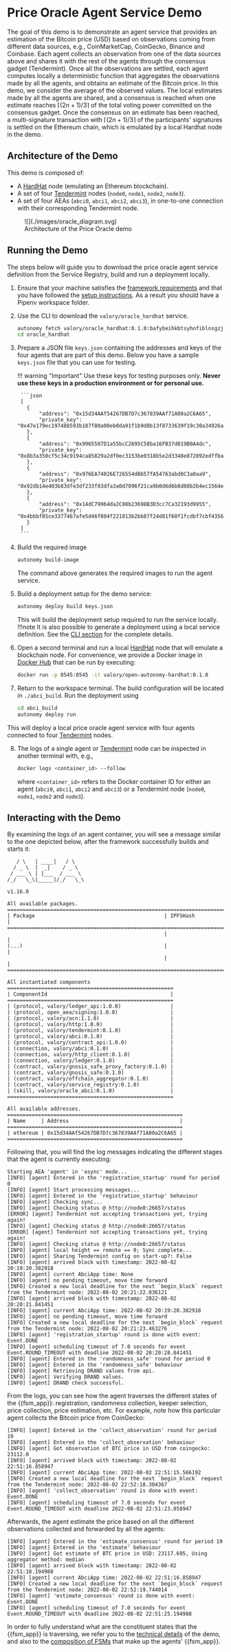 # Price Oracle Agent Service Demo

The goal of this demo is to demonstrate an agent service that provides an estimation
of the Bitcoin price (USD) based on observations coming from different data sources,
e.g., CoinMarketCap, CoinGecko, Binance and Coinbase.
Each agent collects an observation from one of the data sources above and
shares it with the rest of the agents through the consensus gadget (Tendermint).
Once all the observations are settled, each agent
computes locally a deterministic function that aggregates the observations made by all the
agents, and obtains an estimate of the Bitcoin price. In this demo, we consider the
average of the observed values.
The local estimates made by all the agents are shared, and
a consensus is reached when one estimate
reaches $\lceil(2n + 1) / 3\rceil$ of the total voting power committed
on the consensus gadget.
Once the consensus on an estimate has been reached, a multi-signature transaction
with $\lceil(2n + 1) / 3\rceil$ of the participants' signatures is settled on the
Ethereum chain, which is emulated by a local Hardhat node in the demo.


## Architecture of the Demo

This demo is composed of:

- A [HardHat](https://hardhat.org/) node (emulating an Ethereum blockchain).
- A set of four [Tendermint](https://tendermint.com/) nodes (`node0`, `node1`, `node2`, `node3`).
- A set of four AEAs (`abci0`, `abci1`, `abci2`, `abci3`), in one-to-one connection with their corresponding Tendermint
node.

<figure markdown>
![](./images/oracle_diagram.svg)
<figcaption>Architecture of the Price Oracle demo</figcaption>
</figure>


## Running the Demo
The steps below will guide you to download the price oracle agent service definition from the Service Registry, build and run a deployment locally.

1. Ensure that your machine satisfies the [framework requirements](guides/quick_start.md#requirements) and that
you have followed the [setup instructions](guides/quick_start.md#setup). As a result you should have a Pipenv workspace folder.

2. Use the CLI to download the `valory/oracle_hardhat` service.
    ```bash
    autonomy fetch valory/oracle_hardhat:0.1.0:bafybeihkbtsyhnfiblnsgzjlh5lkkqhgxddqs7qmnuzo2wmwnqcr4uhx5q --remote --service
    cd oracle_hardhat
    ```

3. Prepare a JSON file `keys.json` containing the addresses and keys of the four agents that are
   part of this demo. Below you have a sample `keys.json` file that you can use for testing.

    !!! warning "Important"
        Use these keys for testing purposes only. **Never use these keys in a production environment or for personal use.**

        ```json
        [
          {
              "address": "0x15d34AAf54267DB7D7c367839AAf71A00a2C6A65",
              "private_key": "0x47e179ec197488593b187f80a00eb0da91f1b9d0b13f8733639f19c30a34926a"
          },
          {
              "address": "0x9965507D1a55bcC2695C58ba16FB37d819B0A4dc",
              "private_key": "0x8b3a350cf5c34c9194ca85829a2df0ec3153be0318b5e2d3348e872092edffba"
          },
          {
              "address": "0x976EA74026E726554dB657fA54763abd0C3a0aa9",
              "private_key": "0x92db14e403b83dfe3df233f83dfa3a0d7096f21ca9b0d6d6b8d88b2b4ec1564e"
          },
          {
              "address": "0x14dC79964da2C08b23698B3D3cc7Ca32193d9955",
              "private_key": "0x4bbbf85ce3377467afe5d46f804f221813b2bb87f24d81f60f1fcdbf7cbf4356"
          }
        ]
        ```

4. Build the required image
    ```bash
    autonomy build-image
    ```
    The command above generates the required images to run the agent service.

5. Build a deployment setup for the demo service:
    ```bash
    autonomy deploy build keys.json
    ```

    This will build the deployment setup required to run the service locally.
    !!!note
        It is also possible to generate a deployment using a local service definition. See the [CLI section](./autonomy.md) for the complete details.

6. Open a second terminal and run a local [HardHat](https://hardhat.org/) node that will emulate a blockchain node. For convenience, we provide a Docker image in [Docker Hub](https://hub.docker.com/) that can be run by executing:
    ```bash
    docker run -p 8545:8545 -it valory/open-autonomy-hardhat:0.1.0
    ```

7. Return to the workspace terminal.
The build configuration will be located in `./abci_build`. Run the deployment using
    ```bash
    cd abci_build
    autonomy deploy run
    ```
This will deploy a local price oracle agent service with four agents connected to four [Tendermint](https://tendermint.com/) nodes.

8. The logs of a single agent or [Tendermint](https://tendermint.com/) node can be inspected in another terminal with, e.g.,
    ```bash
    docker logs <container_id> --follow
    ```
    where `<container_id>` refers to the Docker container ID for either an agent
    (`abci0`, `abci1`, `abci2` and `abci3`) or a Tendermint node (`node0`, `node1`, `node2` and `node3`).

## Interacting with the Demo
By examining the logs of an agent container, you will see a message similar to the one depicted below, after the framework successfully builds and starts it:

```
   / \   | ____|   / \   
  / _ \  |  _|    / _ \  
 / ___ \ | |___  / ___ \
/_/   \_\|_____|/_/   \_\

v1.16.0

All available packages.
================================================================================
| Package                                          | IPFSHash                  |
================================================================================
                                                   |                           |
(...)                                              |                           |
                                                   |                           |
================================================================================

All instantiated components
======================================================
| ComponentId                                        |
======================================================
| (protocol, valory/ledger_api:1.0.0)                |
| (protocol, open_aea/signing:1.0.0)                 |
| (protocol, valory/acn:1.1.0)                       |
| (protocol, valory/http:1.0.0)                      |
| (protocol, valory/tendermint:0.1.0)                |
| (protocol, valory/abci:0.1.0)                      |
| (protocol, valory/contract_api:1.0.0)              |
| (connection, valory/abci:0.1.0)                    |
| (connection, valory/http_client:0.1.0)             |
| (connection, valory/ledger:0.1.0)                  |
| (contract, valory/gnosis_safe_proxy_factory:0.1.0) |
| (contract, valory/gnosis_safe:0.1.0)               |
| (contract, valory/offchain_aggregator:0.1.0)       |
| (contract, valory/service_registry:0.1.0)          |
| (skill, valory/oracle_abci:0.1.0)                  |
======================================================

All available addresses.
=========================================================
| Name     | Address                                    |
=========================================================
| ethereum | 0x15d34AAf54267DB7D7c367839AAf71A00a2C6A65 |
=========================================================
```

Following that, you will find the log messages indicating the different stages that the agent is currently executing:

```
Starting AEA 'agent' in 'async' mode...
[INFO] [agent] Entered in the 'registration_startup' round for period 0
[INFO] [agent] Start processing messages...
[INFO] [agent] Entered in the 'registration_startup' behaviour
[INFO] [agent] Checking sync...
[INFO] [agent] Checking status @ http://node0:26657/status
[ERROR] [agent] Tendermint not accepting transactions yet, trying again!
[INFO] [agent] Checking status @ http://node0:26657/status
[ERROR] [agent] Tendermint not accepting transactions yet, trying again!
[INFO] [agent] Checking status @ http://node0:26657/status
[INFO] [agent] local height == remote == 0; Sync complete...
[INFO] [agent] Sharing Tendermint config on start-up?: False
[INFO] [agent] arrived block with timestamp: 2022-08-02 20:19:20.382918
[INFO] [agent] current AbciApp time: None
[INFO] [agent] no pending timeout, move time forward
[INFO] Created a new local deadline for the next `begin_block` request from the Tendermint node: 2022-08-02 20:21:22.036121
[INFO] [agent] arrived block with timestamp: 2022-08-02 20:20:21.841451
[INFO] [agent] current AbciApp time: 2022-08-02 20:19:20.382918
[INFO] [agent] no pending timeout, move time forward
[INFO] Created a new local deadline for the next `begin_block` request from the Tendermint node: 2022-08-02 20:21:23.463276
[INFO] [agent] 'registration_startup' round is done with event: Event.DONE
[INFO] [agent] scheduling timeout of 7.0 seconds for event Event.ROUND_TIMEOUT with deadline 2022-08-02 20:20:28.841451
[INFO] [agent] Entered in the 'randomness_safe' round for period 0
[INFO] [agent] Entered in the 'randomness_safe' behaviour
[INFO] [agent] Retrieving DRAND values from api.
[INFO] [agent] Verifying DRAND values.
[INFO] [agent] DRAND check successful.
```

From the logs, you can see how the agent traverses the different states of the
{{fsm_app}}: registration, randomness collection, keeper selection, price collection, price estimation, etc.
For example, note how this particular agent collects the Bitcoin price from CoinGecko:

```
[INFO] [agent] Entered in the 'collect_observation' round for period 19
[INFO] [agent] Entered in the 'collect_observation' behaviour
[INFO] [agent] Got observation of BTC price in USD from coingecko: 23112.0
[INFO] [agent] arrived block with timestamp: 2022-08-02 22:51:16.858947
[INFO] [agent] current AbciApp time: 2022-08-02 22:51:15.566192
[INFO] Created a new local deadline for the next `begin_block` request from the Tendermint node: 2022-08-02 22:52:18.304367
[INFO] [agent] 'collect_observation' round is done with event: Event.DONE
[INFO] [agent] scheduling timeout of 7.0 seconds for event Event.ROUND_TIMEOUT with deadline 2022-08-02 22:51:23.858947
```

Afterwards, the agent estimate the price based on all the different observations collected and forwarded by all the agents:

```
[INFO] [agent] Entered in the 'estimate_consensus' round for period 19
[INFO] [agent] Entered in the 'estimate' behaviour
[INFO] [agent] Got estimate of BTC price in USD: 23117.695, Using aggregator method: median
[INFO] [agent] arrived block with timestamp: 2022-08-02 22:51:18.194988
[INFO] [agent] current AbciApp time: 2022-08-02 22:51:16.858947
[INFO] Created a new local deadline for the next `begin_block` request from the Tendermint node: 2022-08-02 22:52:19.744814
[INFO] [agent] 'estimate_consensus' round is done with event: Event.DONE
[INFO] [agent] scheduling timeout of 7.0 seconds for event Event.ROUND_TIMEOUT with deadline 2022-08-02 22:51:25.194988
```

In order to fully understand what are the constituent states that the {{fsm_app}} is traversing,
we refer you to the [technical details](price_oracle_technical_details.md) of the demo, and also to
the [composition of FSMs](price_oracle_fsms.md) that make up the agents' {{fsm_app}}.
